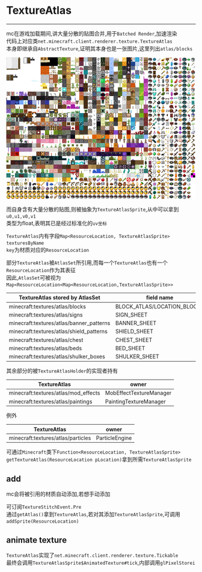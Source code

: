 # TextureAtlas

---

mc在游戏加载期间,讲大量分散的贴图合并,用于`Batched Render`,加速渲染  
代码上对应类`net.minecraft.client.renderer.texture.TextureAtlas`  
本身即继承自`AbstractTexture`,证明其本身也是一张图片,这里列出`atlas/blocks`

![](../picture/textureAtlas/atlasblocks.png)

而自身含有大量分散的贴图,则被抽象为`TextureAtlasSprite`,从中可以拿到`u0,u1,v0,v1`  
类型为float,表明其已是经过标准化的`uv坐标`  

`TextureAtlas`内有字段`Map<ResourceLocation, TextureAtlasSprite> texturesByName`  
`key`为材质对应的`ResourceLocation`  

部分`TextureAtlas`被`AtlasSet`所引用,而每一个`TextureAtlas`也有一个`ResourceLocation`作为其表征  
因此,`AtlasSet`可被视为`Map<ResourceLocation<Map<ResourceLocation,TextureAtlasSprite>>`  

| TextureAtlas stored by AtlasSet          | field name                  |
|------------------------------------------|-----------------------------|
| minecraft:textures/atlas/blocks          | BLOCK_ATLAS/LOCATION_BLOCKS |
| minecraft:textures/atlas/signs           | SIGN_SHEET                  |
| minecraft:textures/atlas/banner_patterns | BANNER_SHEET                |
| minecraft:textures/atlas/shield_patterns | SHIELD_SHEET                |
| minecraft:textures/atlas/chest           | CHEST_SHEET                 |
| minecraft:textures/atlas/beds            | BED_SHEET                   |
| minecraft:textures/atlas/shulker_boxes   | SHULKER_SHEET               |

其余部分的被`TextureAtlasHolder`的实现者持有  

| TextureAtlas                         | owner                   |
|--------------------------------------|-------------------------|
| minecraft:textures/atlas/mod_effects | MobEffectTextureManager |
| minecraft:textures/atlas/paintings   | PaintingTextureManager  |

例外

| TextureAtlas                         | owner                   |
|--------------------------------------|-------------------------|
| minecraft:textures/atlas/particles   | ParticleEngine          |

可通过`Minecraft`类下`Function<ResourceLocation, TextureAtlasSprite> getTextureAtlas(ResourceLocation pLocation)`拿到所需`TextureAtlasSprite`

## add  

mc会将被引用的材质自动添加,若想手动添加  

可订阅`TextureStitchEvent.Pre`  
通过`getAtlas()`拿到`TextureAtlas`,若对其添加`TextureAtlasSprite`,可调用`addSprite(ResourceLocation)`  

## animate texture  

`TextureAtlas`实现了`net.minecraft.client.renderer.texture.Tickable`  
最终会调用`TextureAtlasSprite$AnimatedTexture#tick`,内部调用`glPixelStorei`   